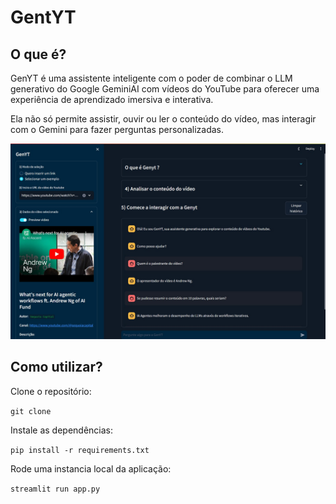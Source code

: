 # GentYT

## O que é?
GenYT é uma assistente inteligente com o poder de combinar o LLM generativo do Google GeminiAI com vídeos do YouTube para oferecer uma experiência de aprendizado imersiva e interativa.

Ela não só permite assistir, ouvir ou ler o conteúdo do vídeo, mas interagir com o Gemini para fazer perguntas personalizadas.

![alt text](src/baixados.jpeg)

## Como utilizar?

Clone o repositório:

`git clone `

Instale as dependências:

`pip install -r requirements.txt`

Rode uma instancia local da aplicação:

`streamlit run app.py`

